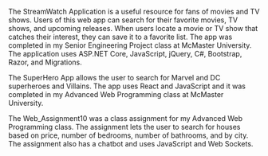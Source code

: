 The StreamWatch Application is a useful resource for fans of movies and TV shows. Users of this web app can search for their favorite movies, TV shows, and upcoming releases.
When users locate a movie or TV show that catches their interest, they can save it to a favorite list. The app was completed in my Senior Engineering Project class at McMaster University.
The application uses ASP.NET Core, JavaScript, jQuery, C#, Bootstrap, Razor, and Migrations.

The SuperHero App allows the user to search for Marvel and DC superheroes and Villains. The app uses React and JavaScript and it was completed in my Advanced Web Programming class at McMaster University.

The Web_Assignment10 was a class assignment for my Advanced Web Programming class. The assignment lets the user to search for houses based on price, number of bedrooms, number of bathrooms, and by city. 
The assignment also has a chatbot and uses JavaScript and Web Sockets.
